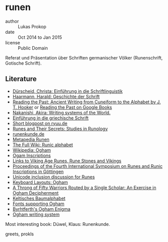 runen
=====

<dl>
  <dt>author</dt>  <dd>Lukas Prokop</dd>
  <dt>date</dt>    <dd>Oct 2014 to Jan 2015</dd>
  <dt>license</dt> <dd>Public Domain</dd>
</dl>

Referat und Präsentation über Schriften germanischer Völker (Runenschrift, Gotische Schrift).

Literature
----------

* [Dürscheid, Christa: Einführung in die Schriftlinguistik](http://books.google.at/books?id=nlgB5G9bJ8IC)
* [Haarmann, Harald: Geschichte der Schrift](http://books.google.at/books?id=tspxtW1RkY0C)
* [Reading the Past: Ancient Writing from Cuneiform to the Alphabet by J. T. Hooker](http://www.jstor.org/discover/10.2307/4308678?uid=3737528&uid=2&uid=4&sid=21104809148937)
  or [Reading the Past on Google Books](http://books.google.at/books?id=9i8L8qxSsM4C)
* [Nakanishi, Akira: Writing systems of the World.](http://books.google.at/books?id=XVCo7lwPZB0C&pg=PA1)
* [Einführung in die griechische Schrift](http://books.google.at/books?id=ewewfcVO4eoC&pg=PA11)
* [Short blogpost on ryuu.de](http://ryuu.de/runenkreis/runenreihen-herkunft-der-runenschrift/)
* [Runes and Their Secrets: Studies in Runology](http://books.google.at/books?id=USIpSluLe10C&pg=PA27)
* [runenkunde.de](http://runenkunde.de/)
* [Metapedia Runen](http://de.metapedia.org/wiki/Runen)
* [The Full Wiki: Runic alphabet](http://www.thefullwiki.org/Runic_alphabet)
* [Wikipedia: Ogham](http://de.wikipedia.org/wiki/Ogham)
* [Ogam Inscriptions](http://titus.uni-frankfurt.de/ogam/frame.htm)
* [Links to Viking Age Runes, Rune Stones and Vikings](http://www.algonet.se/~runesilk/personal/vikings.htm)
* [Proceedings of the Fourth International Symposium on Runes and Runic Inscriptions in Göttingen](http://books.google.at/books?id=KYqsisEVQHEC&pg=PA121)
* [Unicode inclusion discussion for Runes](https://groups.google.com/forum/#!topic/swnet.svenska/Sh8NUXegzKY)
* [Keyboard Layouts: Ogham](http://www.babelstone.co.uk/Keyboards/Ogham.html)
* [A Throng of Fifty Warriors Routed by a Single Scholar: An Exercise in Ogham Decipherment](http://babelstone.blogspot.co.at/2008/05/throng-of-fifty-warriors-routed-by.html)
* [Keltisches Baumalphabet](http://ogham.abhyanga.de/)
* [Fonts supporting Ogham](http://www.babelstone.co.uk/Fonts/Ogham.html)
* [Byrhtferth's Ogham Enigma](http://babelstone.blogspot.co.at/2008/12/byrhtferths-ogham-enigma.html)
* [Ogham writing system](https://en.wikipedia.org/wiki/Ogham)

Most interesting book: Düwel, Klaus: Runenkunde.

greets,
prokls
